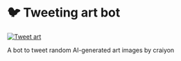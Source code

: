 # 🐦 Tweeting art bot

[![Tweet art](https://github.com/cqhung1412/twitter-art-bot/actions/workflows/tweet.yaml/badge.svg)](https://github.com/cqhung1412/twitter-art-bot/actions/workflows/tweet.yaml)

A bot to tweet random AI-generated art images by craiyon
